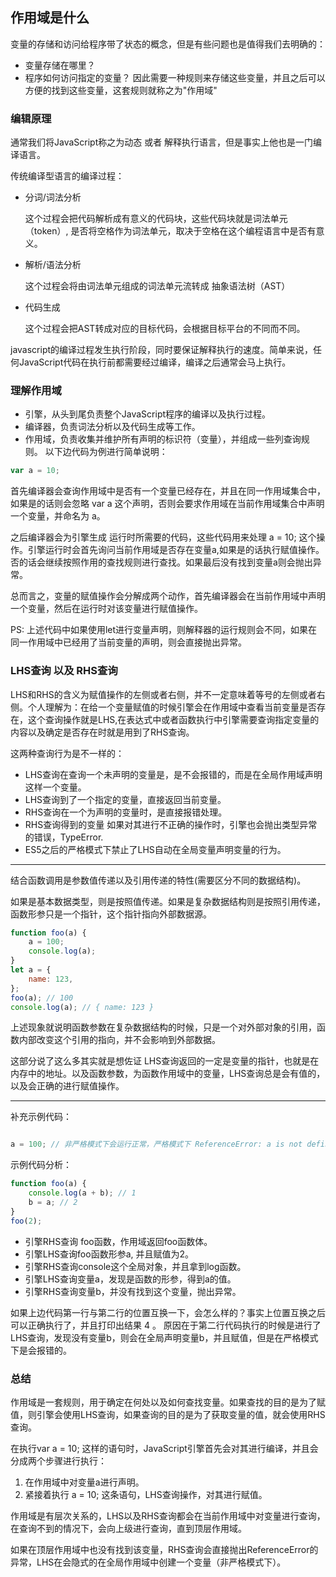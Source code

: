 ## 作用域是什么
变量的存储和访问给程序带了状态的概念，但是有些问题也是值得我们去明确的：
- 变量存储在哪里？
- 程序如何访问指定的变量？
因此需要一种规则来存储这些变量，并且之后可以方便的找到这些变量，这套规则就称之为"作用域"

### 编辑原理
通常我们将JavaScript称之为动态 或者 解释执行语言，但是事实上他也是一门编译语言。

传统编译型语言的编译过程：
- 分词/词法分析

    这个过程会把代码解析成有意义的代码块，这些代码块就是词法单元（token）,
    是否将空格作为词法单元，取决于空格在这个编程语言中是否有意义。

- 解析/语法分析

    这个过程会将由词法单元组成的词法单元流转成 抽象语法树（AST）

- 代码生成
    
    这个过程会把AST转成对应的目标代码，会根据目标平台的不同而不同。


javascript的编译过程发生执行阶段，同时要保证解释执行的速度。简单来说，任何JavaScript代码在执行前都需要经过编译，编译之后通常会马上执行。

### 理解作用域
- 引擎，从头到尾负责整个JavaScript程序的编译以及执行过程。
- 编译器，负责词法分析以及代码生成等工作。
- 作用域，负责收集并维护所有声明的标识符（变量），并组成一些列查询规则。
以下边代码为例进行简单说明：
```javascript
var a = 10;
```
首先编译器会查询作用域中是否有一个变量已经存在，并且在同一作用域集合中，如果是的话则会忽略 var a 这个声明，否则会要求作用域在当前作用域集合中声明一个变量，并命名为 a。

之后编译器会为引擎生成 运行时所需要的代码，这些代码用来处理 a = 10; 这个操作。引擎运行时会首先询问当前作用域是否存在变量a,如果是的话执行赋值操作。否的话会继续按照作用的查找规则进行查找。如果最后没有找到变量a则会抛出异常。

总而言之，变量的赋值操作会分解成两个动作，首先编译器会在当前作用域中声明一个变量，然后在运行时对该变量进行赋值操作。

PS: 上述代码中如果使用let进行变量声明，则解释器的运行规则会不同，如果在同一作用域中已经用了当前变量的声明，则会直接抛出异常。

### LHS查询 以及 RHS查询
LHS和RHS的含义为赋值操作的左侧或者右侧，并不一定意味着等号的左侧或者右侧。个人理解为：在给一个变量赋值的时候引擎会在作用域中查看当前变量是否存在，这个查询操作就是LHS,在表达式中或者函数执行中引擎需要查询指定变量的内容以及确定是否存在时就是用到了RHS查询。

这两种查询行为是不一样的：
- LHS查询在查询一个未声明的变量是，是不会报错的，而是在全局作用域声明这样一个变量。
- LHS查询到了一个指定的变量，直接返回当前变量。
- RHS查询在一个为声明的变量时，是直接报错处理。
- RHS查询得到的变量 如果对其进行不正确的操作时，引擎也会抛出类型异常的错误，TypeError.
- ES5之后的严格模式下禁止了LHS自动在全局变量声明变量的行为。

---

结合函数调用是参数值传递以及引用传递的特性(需要区分不同的数据结构)。

如果是基本数据类型，则是按照值传递。如果是复杂数据结构则是按照引用传递，函数形参只是一个指针，这个指针指向外部数据源。
```javascript
function foo(a) {
    a = 100;
    console.log(a);
}
let a = {
    name: 123,
};
foo(a); // 100
console.log(a); // { name: 123 }
```
上述现象就说明函数参数在复杂数据结构的时候，只是一个对外部对象的引用，函数内部改变这个引用的指向，并不会影响到外部数据。

这部分说了这么多其实就是想佐证 LHS查询返回的一定是变量的指针，也就是在内存中的地址。以及函数参数，为函数作用域中的变量，LHS查询总是会有值的，以及会正确的进行赋值操作。

---

补充示例代码：
```javascript

a = 100; // 非严格模式下会运行正常，严格模式下 ReferenceError: a is not defined

```
示例代码分析：
```javascript
function foo(a) {
    console.log(a + b); // 1
    b = a; // 2
}
foo(2);
```
- 引擎RHS查询 foo函数，作用域返回foo函数体。
- 引擎LHS查询foo函数形参a, 并且赋值为2。
- 引擎RHS查询console这个全局对象，并且拿到log函数。
- 引擎LHS查询变量a，发现是函数的形参，得到a的值。
- 引擎RHS查询变量b，并没有找到这个变量，抛出异常。

如果上边代码第一行与第二行的位置互换一下，会怎么样的？事实上位置互换之后可以正确执行了，并且打印出结果 4 。
原因在于第二行代码执行的时候是进行了LHS查询，发现没有变量b，则会在全局声明变量b，并且赋值，但是在严格模式下是会报错的。

### 总结
作用域是一套规则，用于确定在何处以及如何查找变量。如果查找的目的是为了赋值，则引擎会使用LHS查询，如果查询的目的是为了获取变量的值，就会使用RHS查询。

在执行var a = 10; 这样的语句时，JavaScript引擎首先会对其进行编译，并且会分成两个步骤进行执行：

1. 在作用域中对变量a进行声明。
2. 紧接着执行 a = 10; 这条语句，LHS查询操作，对其进行赋值。

作用域是有层次关系的，LHS以及RHS查询都会在当前作用域中对变量进行查询，在查询不到的情况下，会向上级进行查询，直到顶层作用域。

如果在顶层作用域中也没有找到该变量，RHS查询会直接抛出ReferenceError的异常，LHS在会隐式的在全局作用域中创建一个变量（非严格模式下）。